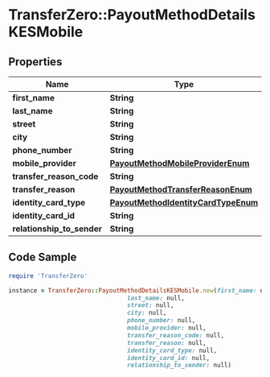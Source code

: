 # TransferZero::PayoutMethodDetailsKESMobile

## Properties

Name | Type | Description | Notes
------------ | ------------- | ------------- | -------------
**first_name** | **String** |  | 
**last_name** | **String** |  | 
**street** | **String** |  | 
**city** | **String** |  | [optional] 
**phone_number** | **String** |  | 
**mobile_provider** | [**PayoutMethodMobileProviderEnum**](PayoutMethodMobileProviderEnum.md) |  | 
**transfer_reason_code** | **String** |  | [optional] 
**transfer_reason** | [**PayoutMethodTransferReasonEnum**](PayoutMethodTransferReasonEnum.md) |  | 
**identity_card_type** | [**PayoutMethodIdentityCardTypeEnum**](PayoutMethodIdentityCardTypeEnum.md) |  | 
**identity_card_id** | **String** |  | 
**relationship_to_sender** | **String** |  | [optional] 

## Code Sample

```ruby
require 'TransferZero'

instance = TransferZero::PayoutMethodDetailsKESMobile.new(first_name: null,
                                 last_name: null,
                                 street: null,
                                 city: null,
                                 phone_number: null,
                                 mobile_provider: null,
                                 transfer_reason_code: null,
                                 transfer_reason: null,
                                 identity_card_type: null,
                                 identity_card_id: null,
                                 relationship_to_sender: null)
```


